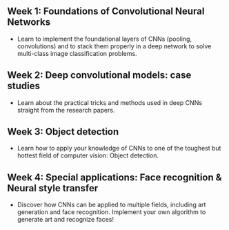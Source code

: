 ## Week 1: Foundations of Convolutional Neural Networks
  - Learn to implement the foundational layers of CNNs (pooling, convolutions) and to stack them properly in a deep network to solve multi-class image classification problems.
  
## Week 2: Deep convolutional models: case studies
  - Learn about the practical tricks and methods used in deep CNNs straight from the research papers.
  
## Week 3: Object detection
  - Learn how to apply your knowledge of CNNs to one of the toughest but hottest field of computer vision: Object detection.
  
## Week 4: Special applications: Face recognition & Neural style transfer
  - Discover how CNNs can be applied to multiple fields, including art generation and face recognition. Implement your own algorithm to generate art and recognize faces!
 
